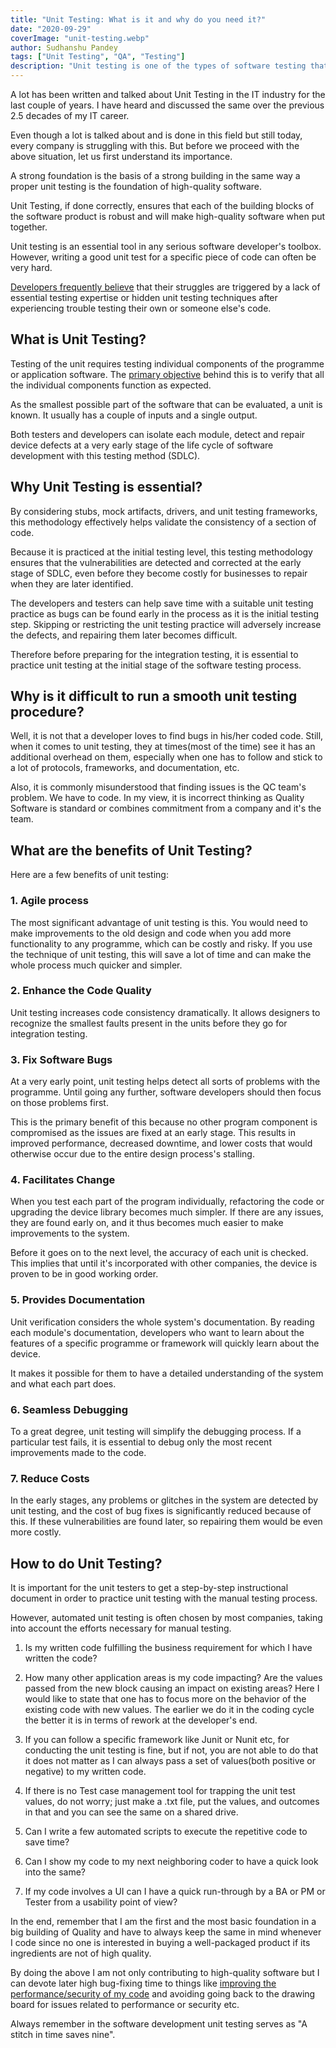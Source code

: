 ```yaml
---
title: "Unit Testing: What is it and why do you need it?"
date: "2020-09-29"
coverImage: "unit-testing.webp"
author: Sudhanshu Pandey
tags: ["Unit Testing", "QA", "Testing"]
description: "Unit testing is one of the types of software testing that requires an initial phase of testing. Find out the benefits and why its important for developers."
---
```



A lot has been written and talked about Unit Testing in the IT industry for the last couple of years. I have heard and discussed the same over the previous 2.5 decades of my IT career.

Even though a lot is talked about and is done in this field but still today, every company is struggling with this. But before we proceed with the above situation, let us first understand its importance.

A strong foundation is the basis of a strong building in the same way a proper unit testing is the foundation of high-quality software.

Unit Testing, if done correctly, ensures that each of the building blocks of the software product is robust and will make high-quality software when put together.

Unit testing is an essential tool in any serious software developer's toolbox. However, writing a good unit test for a specific piece of code can often be very hard.

[Developers frequently believe](https://www.loginradius.com/blog/engineering/agile-development-team/) that their struggles are triggered by a lack of essential testing expertise or hidden unit testing techniques after experiencing trouble testing their own or someone else's code.

## What is Unit Testing?
Testing of the unit requires testing individual components of the programme or application software. The [primary objective](https://en.wikipedia.org/wiki/Unit_testing) behind this is to verify that all the individual components function as expected. 

As the smallest possible part of the software that can be evaluated, a unit is known. It usually has a couple of inputs and a single output.

Both testers and developers can isolate each module, detect and repair device defects at a very early stage of the life cycle of software development with this testing method (SDLC).

## Why Unit Testing is essential?
By considering stubs, mock artifacts, drivers, and unit testing frameworks, this methodology effectively helps validate the consistency of a section of code. 

Because it is practiced at the initial testing level, this testing methodology ensures that the vulnerabilities are detected and corrected at the early stage of SDLC, even before they become costly for businesses to repair when they are later identified.

The developers and testers can help save time with a suitable unit testing practice as bugs can be found early in the process as it is the initial testing step. Skipping or restricting the unit testing practice will adversely increase the defects, and repairing them later becomes difficult.

Therefore before preparing for the integration testing, it is essential to practice unit testing at the initial stage of the software testing process.

## Why is it difficult to run a smooth unit testing procedure?
Well, it is not that a developer loves to find bugs in his/her coded code. Still, when it comes to unit testing, they at times(most of the time) see it has an additional overhead on them, especially when one has to follow and stick to a lot of protocols, frameworks, and documentation, etc. 

Also, it is commonly misunderstood that finding issues is the QC team's problem. We have to code. In my view, it is incorrect thinking as Quality Software is standard or combines commitment from a company and it's the team.
## What are the benefits of Unit Testing?

Here are a few benefits of unit testing:

### 1. Agile process

The most significant advantage of unit testing is this. You would need to make improvements to the old design and code when you add more functionality to any programme, which can be costly and risky. If you use the technique of unit testing, this will save a lot of time and can make the whole process much quicker and simpler.

### 2. Enhance the Code Quality

Unit testing increases code consistency dramatically. It allows designers to recognize the smallest faults present in the units before they go for integration testing.

### 3. Fix Software Bugs 

At a very early point, unit testing helps detect all sorts of problems with the programme. Until going any further, software developers should then focus on those problems first. 

This is the primary benefit of this because no other program component is compromised as the issues are fixed at an early stage. This results in improved performance, decreased downtime, and lower costs that would otherwise occur due to the entire design process's stalling.

### 4. Facilitates Change

When you test each part of the program individually, refactoring the code or upgrading the device library becomes much simpler. If there are any issues, they are found early on, and it thus becomes much easier to make improvements to the system.

Before it goes on to the next level, the accuracy of each unit is checked. This implies that until it's incorporated with other companies, the device is proven to be in good working order.

### 5. Provides Documentation

Unit verification considers the whole system's documentation. By reading each module's documentation, developers who want to learn about the features of a specific programme or framework will quickly learn about the device.

It makes it possible for them to have a detailed understanding of the system and what each part does.

### 6. Seamless Debugging

To a great degree, unit testing will simplify the debugging process. If a particular test fails, it is essential to debug only the most recent improvements made to the code.

### 7. Reduce Costs

In the early stages, any problems or glitches in the system are detected by unit testing, and the cost of bug fixes is significantly reduced because of this. If these vulnerabilities are found later, so repairing them would be even more costly.


## How to do Unit Testing?

It is important for the unit testers to get a step-by-step instructional document in order to practice unit testing with the manual testing process. 

However, automated unit testing is often chosen by most companies, taking into account the efforts necessary for manual testing. 

1. Is my written code fulfilling the business requirement for which I have written the code?

2. How many other application areas is my code impacting? Are the values passed from the new block causing an impact on existing areas? Here I would like to state that one has to focus more on the behavior of the existing code with new values. The earlier we do it in the coding cycle the better it is in terms of rework at the developer's end.

3. If you can follow a specific framework like Junit or Nunit etc, for conducting the unit testing is fine, but if not, you are not able to do that it does not matter as I can always pass a set of values(both positive or negative) to my written code.

4. If there is no Test case management tool for trapping the unit test values, do not worry; just make a .txt file, put the values, and outcomes in that and you can see the same on a shared drive.

5. Can I write a few automated scripts to execute the repetitive code to save time?

6. Can I show my code to my next neighboring coder to have a quick look into the same?

7. If my code involves a UI can I have a quick run-through by a BA or PM or Tester from a usability point of view?


In the end,  remember that I am the first and the most basic foundation in a big building of Quality and have to always keep the same in mind whenever I code since no one is interested in buying a well-packaged product if its ingredients are not of high quality.

By doing the above I am not only contributing to high-quality software but I can devote later high bug-fixing time to things like [improving the performance/security of my code](https://www.loginradius.com/blog/engineering/16-javascript-hacks-for-optimization/) and avoiding going back to the drawing board for issues related to performance or security etc.

Always remember in the software development unit testing serves as "A stitch in time saves nine".


